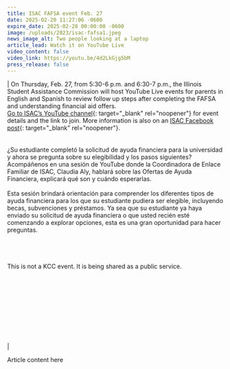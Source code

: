 ```yaml
---
title: ISAC FAFSA event Feb. 27
date: 2025-02-20 11:27:06 -0600
expire_date: 2025-02-28 00:00:00 -0600
image: /uploads/2023/isac-fafsa1.jpeg
news_image_alt: Two people looking at a laptop
article_lead: Watch it on YouTube Live
video_content: false
video_link: https://youtu.be/4d2LkGjg5bM
press_release: false
---
```

| On Thursday, Feb. 27, from 5:30-6 p.m. and 6:30-7 p.m., the Illinois Student Assistance Commission will host YouTube Live events for parents in English and Spanish to review follow up steps after completing the FAFSA and understanding financial aid offers.<br>[Go to ISAC’s YouTube channel](https://www.youtube.com/@ISACvid/streams "Use this link"){: target="_blank" rel="noopener"} for event details and the link to join. More information is also on an [ISAC Facebook post](https://www.facebook.com/share/p/1BjwCxrgAt/ "ISAC Facebook post"){: target="_blank" rel="noopener"}.<br><br><br>¿Su estudiante completó la solicitud de ayuda financiera para la universidad y ahora se pregunta sobre su elegibilidad y los pasos siguientes? Acompáñenos en una sesión de YouTube donde la Coordinadora de Enlace Familiar de ISAC, Claudia Aly, hablará sobre las Ofertas de Ayuda Financiera, explicará qué son y cuándo esperarlas. <br><br>Esta sesión brindará orientación para comprender los diferentes tipos de ayuda financiera para los que su estudiante pudiera ser elegible, incluyendo becas, subvenciones y préstamos. Ya sea que su estudiante ya haya enviado su solicitud de ayuda financiera o que usted recién esté comenzando a explorar opciones, esta es una gran oportunidad para hacer preguntas.<br><br><br><br><br>This is not a KCC event. It is being shared as a public service.<br><br><br><br><br><br><br><br><br><br><br> |

Article content here